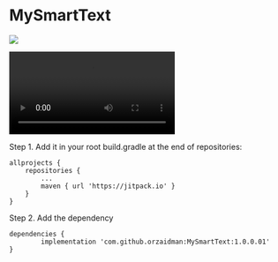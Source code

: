 # MySmartText
[![](https://jitpack.io/v/orzaidman/MySmartText.svg)](https://jitpack.io/#orzaidman/MySmartText)

![](C:\Users\97252\Downloads\smart.mp4)


Step 1. Add it in your root build.gradle at the end of repositories:

	allprojects {
		repositories {
			...
			maven { url 'https://jitpack.io' }
		}
	}
Step 2. Add the dependency

	dependencies {
	        implementation 'com.github.orzaidman:MySmartText:1.0.0.01'
	}
